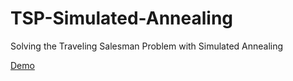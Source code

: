 # TSP-Simulated-Annealing
Solving the Traveling Salesman Problem with Simulated Annealing

[Demo](Images/Demo.gif)

